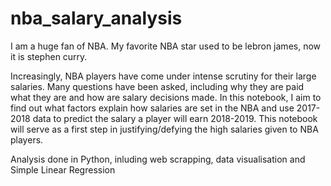 # nba_salary_analysis

I am a huge fan of NBA. My favorite NBA star used to be lebron james, now it is stephen curry.

Increasingly, NBA players have come under intense scrutiny for their large salaries. Many questions have been asked, including why they are paid what they are and how are salary decisions made.
In this notebook, I aim to find out what factors explain how salaries are set in the NBA and use 2017-2018 data to predict the salary a player will earn 2018-2019. This notebook will serve as a first step in justifying/defying the high salaries given to NBA players.

Analysis done in Python, inluding web scrapping, data visualisation and Simple Linear Regression

